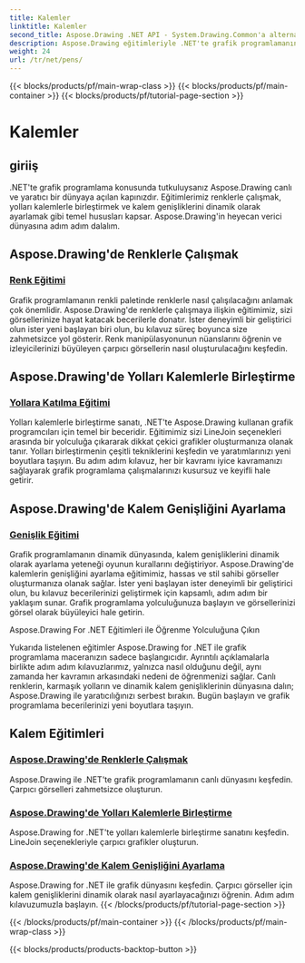 ```yaml
---
title: Kalemler
linktitle: Kalemler
second_title: Aspose.Drawing .NET API - System.Drawing.Common'a alternatif
description: Aspose.Drawing eğitimleriyle .NET'te grafik programlamanın gücünü ortaya çıkarın. Çarpıcı görseller için renk manipülasyonunu, yol birleştirmeyi ve dinamik kalem genişliği ayarını keşfedin.
weight: 24
url: /tr/net/pens/
---
```


{{< blocks/products/pf/main-wrap-class >}}
{{< blocks/products/pf/main-container >}}
{{< blocks/products/pf/tutorial-page-section >}}

# Kalemler


## giriiş

.NET'te grafik programlama konusunda tutkuluysanız Aspose.Drawing canlı ve yaratıcı bir dünyaya açılan kapınızdır. Eğitimlerimiz renklerle çalışmak, yolları kalemlerle birleştirmek ve kalem genişliklerini dinamik olarak ayarlamak gibi temel hususları kapsar. Aspose.Drawing'in heyecan verici dünyasına adım adım dalalım.

## Aspose.Drawing'de Renklerle Çalışmak

### [Renk Eğitimi](./colors/)

Grafik programlamanın renkli paletinde renklerle nasıl çalışılacağını anlamak çok önemlidir. Aspose.Drawing'de renklerle çalışmaya ilişkin eğitimimiz, sizi görsellerinize hayat katacak becerilerle donatır. İster deneyimli bir geliştirici olun ister yeni başlayan biri olun, bu kılavuz süreç boyunca size zahmetsizce yol gösterir. Renk manipülasyonunun nüanslarını öğrenin ve izleyicilerinizi büyüleyen çarpıcı görsellerin nasıl oluşturulacağını keşfedin.

## Aspose.Drawing'de Yolları Kalemlerle Birleştirme

### [Yollara Katılma Eğitimi](./join/)

Yolları kalemlerle birleştirme sanatı, .NET'te Aspose.Drawing kullanan grafik programcıları için temel bir beceridir. Eğitimimiz sizi LineJoin seçenekleri arasında bir yolculuğa çıkararak dikkat çekici grafikler oluşturmanıza olanak tanır. Yolları birleştirmenin çeşitli tekniklerini keşfedin ve yaratımlarınızı yeni boyutlara taşıyın. Bu adım adım kılavuz, her bir kavramı iyice kavramanızı sağlayarak grafik programlama çalışmalarınızı kusursuz ve keyifli hale getirir.

## Aspose.Drawing'de Kalem Genişliğini Ayarlama

### [Genişlik Eğitimi](./width/)

Grafik programlamanın dinamik dünyasında, kalem genişliklerini dinamik olarak ayarlama yeteneği oyunun kurallarını değiştiriyor. Aspose.Drawing'de kalemlerin genişliğini ayarlama eğitimimiz, hassas ve stil sahibi görseller oluşturmanıza olanak sağlar. İster yeni başlayan ister deneyimli bir geliştirici olun, bu kılavuz becerilerinizi geliştirmek için kapsamlı, adım adım bir yaklaşım sunar. Grafik programlama yolculuğunuza başlayın ve görsellerinizi görsel olarak büyüleyici hale getirin.

Aspose.Drawing For .NET Eğitimleri ile Öğrenme Yolculuğuna Çıkın

Yukarıda listelenen eğitimler Aspose.Drawing for .NET ile grafik programlama maceranızın sadece başlangıcıdır. Ayrıntılı açıklamalarla birlikte adım adım kılavuzlarımız, yalnızca nasıl olduğunu değil, aynı zamanda her kavramın arkasındaki nedeni de öğrenmenizi sağlar. Canlı renklerin, karmaşık yolların ve dinamik kalem genişliklerinin dünyasına dalın; Aspose.Drawing ile yaratıcılığınızı serbest bırakın. Bugün başlayın ve grafik programlama becerilerinizi yeni boyutlara taşıyın.
## Kalem Eğitimleri
### [Aspose.Drawing'de Renklerle Çalışmak](./colors/)
Aspose.Drawing ile .NET'te grafik programlamanın canlı dünyasını keşfedin. Çarpıcı görselleri zahmetsizce oluşturun.
### [Aspose.Drawing'de Yolları Kalemlerle Birleştirme](./join/)
Aspose.Drawing for .NET'te yolları kalemlerle birleştirme sanatını keşfedin. LineJoin seçenekleriyle çarpıcı grafikler oluşturun.
### [Aspose.Drawing'de Kalem Genişliğini Ayarlama](./width/)
Aspose.Drawing for .NET ile grafik dünyasını keşfedin. Çarpıcı görseller için kalem genişliklerini dinamik olarak nasıl ayarlayacağınızı öğrenin. Adım adım kılavuzumuzla başlayın.
{{< /blocks/products/pf/tutorial-page-section >}}

{{< /blocks/products/pf/main-container >}}
{{< /blocks/products/pf/main-wrap-class >}}

{{< blocks/products/products-backtop-button >}}
